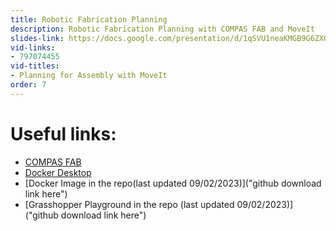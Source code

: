 ```yaml
---
title: Robotic Fabrication Planning
description: Robotic Fabrication Planning with COMPAS FAB and MoveIt
slides-link: https://docs.google.com/presentation/d/1qSVU1neaKMGB9G6ZXQtxqF8JLM43VixEK1s12HQNV-g/edit#slide=id.gc1f42a07d5_0_47
vid-links:
- 797074455
vid-titles:
- Planning for Assembly with MoveIt
order: 7
---
```


<!-- CONTENT -->

# Useful links:

* [COMPAS FAB](https://gramaziokohler.github.io/compas_fab/latest/)
* [Docker Desktop](https://www.docker.com/products/docker-desktop)
* [Docker Image in the repo(last updated 09/02/2023)]("github download link here")
* [Grasshopper Playground in the repo (last updated 09/02/2023)]("github download link here") 